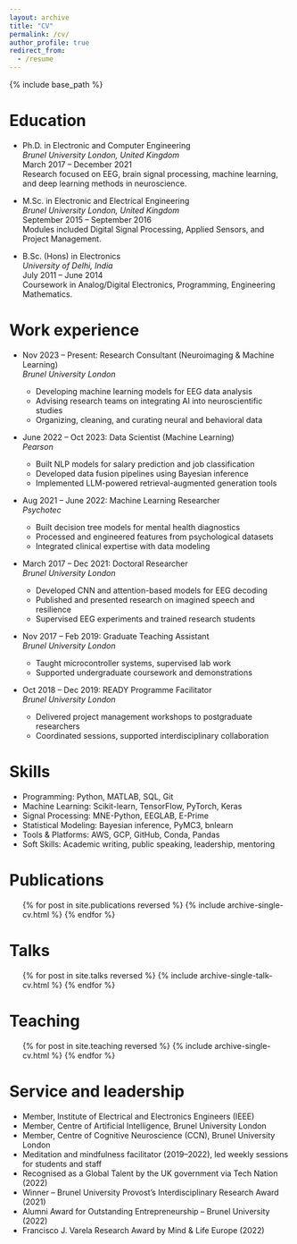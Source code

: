 ```yaml
---
layout: archive
title: "CV"
permalink: /cv/
author_profile: true
redirect_from:
  - /resume
---
```


{% include base_path %}

Education
======
* Ph.D. in Electronic and Computer Engineering  
  *Brunel University London, United Kingdom*  
  March 2017 – December 2021  
  Research focused on EEG, brain signal processing, machine learning, and deep learning methods in neuroscience.

* M.Sc. in Electronic and Electrical Engineering  
  *Brunel University London, United Kingdom*  
  September 2015 – September 2016  
  Modules included Digital Signal Processing, Applied Sensors, and Project Management.

* B.Sc. (Hons) in Electronics  
  *University of Delhi, India*  
  July 2011 – June 2014  
  Coursework in Analog/Digital Electronics, Programming, Engineering Mathematics.

Work experience
======
* Nov 2023 – Present: Research Consultant (Neuroimaging & Machine Learning)  
  *Brunel University London*  
  - Developing machine learning models for EEG data analysis  
  - Advising research teams on integrating AI into neuroscientific studies  
  - Organizing, cleaning, and curating neural and behavioral data

* June 2022 – Oct 2023: Data Scientist (Machine Learning)  
  *Pearson*  
  - Built NLP models for salary prediction and job classification  
  - Developed data fusion pipelines using Bayesian inference  
  - Implemented LLM-powered retrieval-augmented generation tools

* Aug 2021 – June 2022: Machine Learning Researcher  
  *Psychotec*  
  - Built decision tree models for mental health diagnostics  
  - Processed and engineered features from psychological datasets  
  - Integrated clinical expertise with data modeling

* March 2017 – Dec 2021: Doctoral Researcher  
  *Brunel University London*  
  - Developed CNN and attention-based models for EEG decoding  
  - Published and presented research on imagined speech and resilience  
  - Supervised EEG experiments and trained research students

* Nov 2017 – Feb 2019: Graduate Teaching Assistant  
  *Brunel University London*  
  - Taught microcontroller systems, supervised lab work  
  - Supported undergraduate coursework and demonstrations

* Oct 2018 – Dec 2019: READY Programme Facilitator  
  *Brunel University London*  
  - Delivered project management workshops to postgraduate researchers  
  - Coordinated sessions, supported interdisciplinary collaboration

Skills
======
* Programming: Python, MATLAB, SQL, Git
* Machine Learning: Scikit-learn, TensorFlow, PyTorch, Keras
* Signal Processing: MNE-Python, EEGLAB, E-Prime
* Statistical Modeling: Bayesian inference, PyMC3, bnlearn
* Tools & Platforms: AWS, GCP, GitHub, Conda, Pandas
* Soft Skills: Academic writing, public speaking, leadership, mentoring

Publications
======
<ul>{% for post in site.publications reversed %}
  {% include archive-single-cv.html %}
{% endfor %}</ul>
  
Talks
======
<ul>{% for post in site.talks reversed %}
  {% include archive-single-talk-cv.html  %}
{% endfor %}</ul>
  
Teaching
======
<ul>{% for post in site.teaching reversed %}
  {% include archive-single-cv.html %}
{% endfor %}</ul>

Service and leadership
======
* Member, Institute of Electrical and Electronics Engineers (IEEE)  
* Member, Centre of Artificial Intelligence, Brunel University London  
* Member, Centre of Cognitive Neuroscience (CCN), Brunel University London  
* Meditation and mindfulness facilitator (2019–2022), led weekly sessions for students and staff  
* Recognised as a Global Talent by the UK government via Tech Nation (2022)  
* Winner – Brunel University Provost’s Interdisciplinary Research Award (2021)  
* Alumni Award for Outstanding Entrepreneurship – Brunel University (2022)  
* Francisco J. Varela Research Award by Mind & Life Europe (2022)
